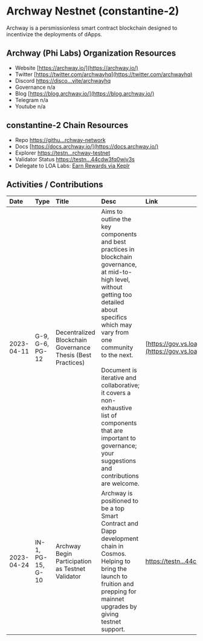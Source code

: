 # Archway Nestnet (constantine-2)

Archway is a persmissionless smart contract blockchain designed to incentivize the deployments of dApps. 

## Archway (Phi Labs) Organization Resources

* Website [https://archway.io/](https://archway.io/)
* Twitter [https://twitter.com/archwayhq](https://twitter.com/archwayhq)
* Discord [https://disco...vite/archwayhq](https://discord.com/invite/archwayhq)
* Governance n/a
* Blog [https://blog.archway.io/](https://blog.archway.io/)
* Telegram n/a
* Youtube n/a

## constantine-2 Chain Resources

* Repo [https://githu...rchway-network](https://github.com/archway-network)
* Docs [https://docs.archway.io/](https://docs.archway.io/)
* Explorer [https://testn...rchway-testnet](https://testnet.mintscan.io/archway-testnet)
* Validator Status [https://testn...44cdw3fq0wjv3s](https://testnet.mintscan.io/archway-testnet/validators/archwayvaloper174q2pkqphx427fsers84ngup44cdw3fq0wjv3s)
* Delegate to LOA Labs: [Earn Rewards via Keplr](null)

## Activities / Contributions
| Date | Type | Title | Desc | Link |
| :----------- | :---- | :------------ | :-------------------------------- | :---- |
| 2023-04-11 | G-9, G-6, PG-12 | Decentralized Blockchain Governance Thesis (Best Practices) | Aims to outline the key components and best practices in blockchain governance, at mid-to-high level, without getting too detailed about specifics which may vary from one community to the next.<br><br>Document is iterative and collaborative; it covers a non-exhaustive list of components that are important to governance; your suggestions and contributions are welcome. | [https://gov.vs.loalabs.io/](https://gov.vs.loalabs.io/) |
| 2023-04-24 | IN-1, PG-15, G-10 | Archway Begin Participation as Testnet Validator  | Archway is positioned to be a top Smart Contract and Dapp development chain in Cosmos. Helping to bring the launch to fruition and prepping for mainnet upgrades by giving testnet support. | [https://testn...44cdw3fq0wjv3s](https://testnet.mintscan.io/archway-testnet/validators/archwayvaloper174q2pkqphx427fsers84ngup44cdw3fq0wjv3s) |